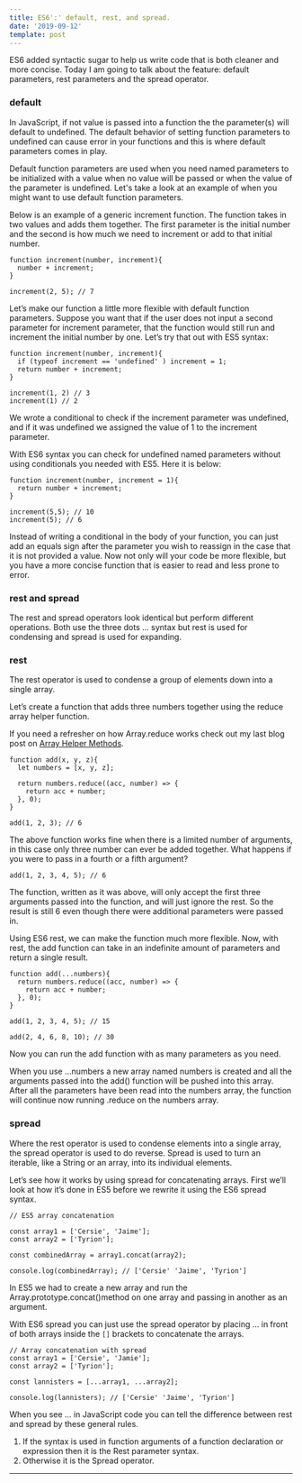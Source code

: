```yaml
---
title: ES6':' default, rest, and spread.
date: '2019-09-12'
template: post
---
```


ES6 added syntactic sugar to help us write code that is both cleaner and more concise. Today I am going to talk about the feature: default parameters, rest parameters and the spread operator.

### default

In JavaScript, if not value is passed into a function the the parameter(s) will default to undefined. The default behavior of setting function parameters to undefined can cause error in your functions and this is where default parameters comes in play.

Default function parameters are used when you need named parameters to be initialized with a value when no value will be passed or when the value of the parameter is undefined. Let's take a look at an example of when you might want to use default function parameters.

Below is an example of a generic increment function. The function takes in two values and adds them together. The first parameter is the initial number and the second is how much we need to increment or add to that initial number.

```
function increment(number, increment){
  number + increment;
}

increment(2, 5); // 7
```

Let’s make our function a little more flexible with default function parameters. Suppose you want that if the user does not input a second parameter for increment parameter, that the function would still run and increment the initial number by one. Let’s try that out with ES5 syntax:

```
function increment(number, increment){
  if (typeof increment == 'undefined' ) increment = 1;
  return number + increment;
} 

increment(1, 2) // 3
increment(1) // 2
```

We wrote a conditional to check if the increment parameter was undefined, and if it was undefined we assigned the value of 1 to the increment parameter.

With ES6 syntax you can check for undefined named parameters without using conditionals you needed with ES5. Here it is below:

```
function increment(number, increment = 1){
  return number + increment;
} 

increment(5,5); // 10
increment(5); // 6
```

Instead of writing a conditional in the body of your function, you can just add an equals sign after the parameter you wish to reassign in the case that it is not provided a value. Now not only will your code be more flexible, but you have a more concise function that is easier to read and less prone to error.

### rest and spread

The rest and spread operators look identical but perform different operations. Both use the three dots ... syntax but rest is used for condensing and spread is used for expanding.

### rest

The rest operator is used to condense a group of elements down into a single array.

Let’s create a function that adds three numbers together using the reduce array helper function.

If you need a refresher on how Array.reduce works check out my last blog post on [Array Helper Methods](https://dev.to/epicosity/javascript-array-helper-methods-40mp).

```
function add(x, y, z){
  let numbers = [x, y, z];

  return numbers.reduce((acc, number) => {
    return acc + number;
  }, 0);
}

add(1, 2, 3); // 6
```

The above function works fine when there is a limited number of arguments, in this case only three number can ever be added together. What happens if you were to pass in a fourth or a fifth argument?

```
add(1, 2, 3, 4, 5); // 6
```

The function, written as it was above, will only accept the first three arguments passed into the function, and will just ignore the rest. So the result is still 6 even though there were additional parameters were passed in.

Using ES6 rest, we can make the function much more flexible. Now, with rest, the add function can take in an indefinite amount of parameters and return a single result.

```
function add(...numbers){
  return numbers.reduce((acc, number) => {
    return acc + number;
  }, 0);
}

add(1, 2, 3, 4, 5); // 15

add(2, 4, 6, 8, 10); // 30
```

Now you can run the add function with as many parameters as you need.

When you use ...numbers a new array named numbers is created and all the arguments passed into the add() function will be pushed into this array. After all the parameters have been read into the numbers array, the function will continue now running .reduce on the numbers array.

### spread

Where the rest operator is used to condense elements into a single array, the spread operator is used to do reverse. Spread is used to turn an iterable, like a String or an array, into its individual elements.

Let’s see how it works by using spread for concatenating arrays. First we’ll look at how it’s done in ES5 before we rewrite it using the ES6 spread syntax.

```
// ES5 array concatenation

const array1 = ['Cersie', 'Jaime'];
const array2 = ['Tyrion'];

const combinedArray = array1.concat(array2);

console.log(combinedArray); // ['Cersie' 'Jaime', 'Tyrion']
```

In ES5 we had to create a new array and run the Array.prototype.concat()method on one array and passing in another as an argument.

With ES6 spread you can just use the spread operator by placing ... in front of both arrays inside the `[]` brackets to concatenate the arrays.

```
// Array concatenation with spread
const array1 = ['Cersie', 'Jamie'];
const array2 = ['Tyrion'];

const lannisters = [...array1, ...array2];

console.log(lannisters); // ['Cersie' 'Jaime', 'Tyrion']
```

When you see ... in JavaScript code you can tell the difference between rest and spread by these general rules.

1. If the syntax is used in function arguments of a function declaration or expression then it is the Rest parameter syntax.
2. Otherwise it is the Spread operator.

* * *